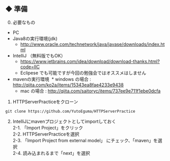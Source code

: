 ## ◆ 準備

0. 必要なもの
* PC
* Java8の実行環境(jdk)
  * http://www.oracle.com/technetwork/java/javase/downloads/index.html
* IntelliJ （無料版でもOK）
  * https://www.jetbrains.com/idea/download/download-thanks.html?code=IIC
  * Eclipese でも可能ですが今回の勉強会ではオススメはしません
* mavenの実行環境
  * windows の場合 : http://qiita.com/ko2a/items/15343ea8fae4233e9438
  * mac の場合 : http://qiita.com/saitoryc/items/737ee9e711f1ebe0dcfa

1. HTTPServerPracticeをクローン
```
git clone https://github.com/YutoEguma/HTTPServerPractice
```
2. IntelliJにmavenプロジェクトとしてimportしておく <br>
 2-1. 「Import Project」をクリック<br>
 2-2. HTTPServerPracticeを選択<br>
 2-3. 「Import Project from external model」 にチェック、「maven」を選択 <br>
 2-4. 読み込まれるまで「next」を選択<br>
